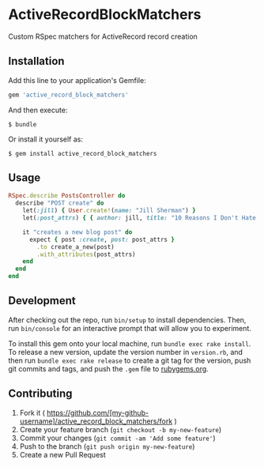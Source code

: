 # ActiveRecordBlockMatchers

Custom RSpec matchers for ActiveRecord record creation

## Installation

Add this line to your application's Gemfile:

```ruby
gem 'active_record_block_matchers'
```

And then execute:

    $ bundle

Or install it yourself as:

    $ gem install active_record_block_matchers

## Usage

```ruby
RSpec.describe PostsController do
  describe "POST create" do
    let(:jill) { User.create!(name: "Jill Sherman") }
    let(:post_attrs) { { author: jill, title: "10 Reasons I Don't Hate ActiveRecordBlockMatchers", body: "Further link bait goes here..." } }

    it "creates a new blog post" do
      expect { post :create, post: post_attrs }
        .to create_a_new(post)
        .with_attributes(post_attrs)
    end
  end
end
```

## Development

After checking out the repo, run `bin/setup` to install dependencies. Then, run `bin/console` for an interactive prompt that will allow you to experiment.

To install this gem onto your local machine, run `bundle exec rake install`. To release a new version, update the version number in `version.rb`, and then run `bundle exec rake release` to create a git tag for the version, push git commits and tags, and push the `.gem` file to [rubygems.org](https://rubygems.org).

## Contributing

1. Fork it ( https://github.com/[my-github-username]/active_record_block_matchers/fork )
2. Create your feature branch (`git checkout -b my-new-feature`)
3. Commit your changes (`git commit -am 'Add some feature'`)
4. Push to the branch (`git push origin my-new-feature`)
5. Create a new Pull Request
